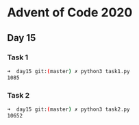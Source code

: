 # Advent of Code 2020

## Day 15

### Task 1

```bash
➜  day15 git:(master) ✗ python3 task1.py 
1085
```

### Task 2

```bash
➜  day15 git:(master) ✗ python3 task2.py
10652
```

